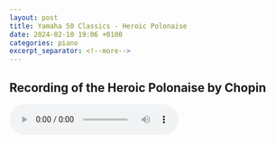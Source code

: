 ```yaml
---
layout: post
title: Yamaha 50 Classics - Heroic Polonaise
date: 2024-02-10 19:06 +0100
categories: piano
excerpt_separator: <!--more-->
---
```


<section>
<h1>Recording of the Heroic Polonaise by Chopin</h1>
<!--more-->

<audio controls>
  <source src="https://arsiteblobuks.blob.core.windows.net/audio/yam-50/9-heroic-chopin.mp3" type="audio/mp3">
  Your browser does not support the audio element.
</audio>

</section>
